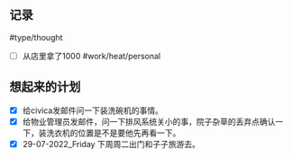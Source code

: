 ## 记录 
#type/thought 
- [ ] 从店里拿了1000 #work/heat/personal

## 想起来的计划
- [x] 给civica发邮件问一下装洗碗机的事情。 
- [x] 给物业管理员发邮件，问一下排风系统关小的事，院子杂草的丢弃点确认一下，装洗衣机的位置是不是要他先再看一下。
- [x] 29-07-2022_Friday 下周周二出门和子子旅游去。